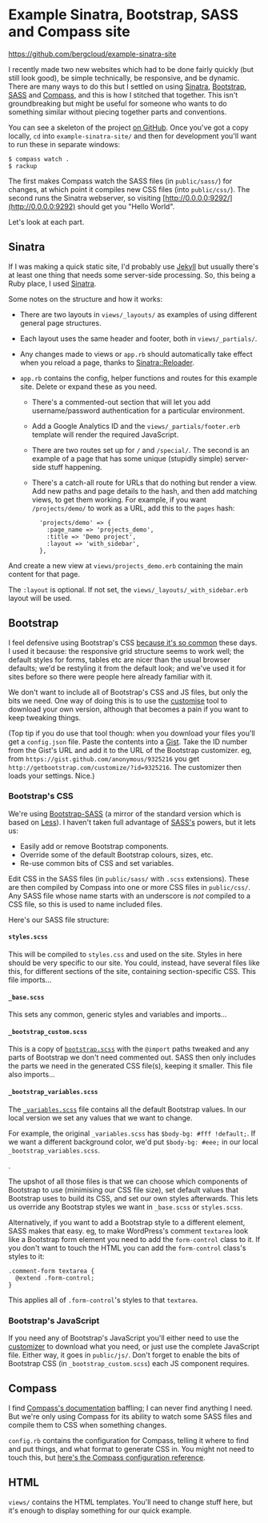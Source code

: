 # Example Sinatra, Bootstrap, SASS and Compass site

https://github.com/bergcloud/example-sinatra-site

I recently made two new websites which had to be done fairly quickly (but still look good), be simple technically, be responsive, and be dynamic. There are many ways to do this but I settled on using [Sinatra](http://www.sinatrarb.com/), [Bootstrap](http://getbootstrap.com/), [SASS](http://sass-lang.com/) and [Compass](http://compass-style.org/), and this is how I stitched that together. This isn't groundbreaking but might be useful for someone who wants to do something similar without piecing together parts and conventions.

You can see a skeleton of the project [on GitHub](https://github.com/bergcloud/demo-sinatra-site). Once you've got a copy locally, `cd` into `example-sinatra-site/` and then for development you'll want to run these in separate windows:

    $ compass watch .
    $ rackup

The first makes Compass watch the SASS files (in `public/sass/`) for changes, at which point it compiles new CSS files (into `public/css/`). The second runs the Sinatra webserver, so visiting [http://0.0.0.0:9292/](http://0.0.0.0:9292) should get you "Hello World".

Let's look at each part.

## Sinatra

If I was making a quick static site, I'd probably use [Jekyll](http://jekyllrb.com/) but usually there's at least one thing that needs some server-side processing. So, this being a Ruby place, I used [Sinatra](http://www.sinatrarb.com/).

Some notes on the structure and how it works:

  * There are two layouts in `views/_layouts/` as examples of using different general page structures.

  * Each layout uses the same header and footer, both in `views/_partials/`.

  * Any changes made to views or `app.rb` should automatically take effect when you reload a page, thanks to [Sinatra::Reloader](http://www.sinatrarb.com/contrib/reloader.html).

  * `app.rb` contains the config, helper functions and routes for this example site. Delete or expand these as you need.

    * There's a commented-out section that will let you add username/password authentication for a particular environment.

    * Add a Google Analytics ID and the `views/_partials/footer.erb` template will render the required JavaScript.

    * There are two routes set up for `/` and `/special/`. The second is an example of a page that has some unique (stupidly simple) server-side stuff happening.

    * There's a catch-all route for URLs that do nothing but render a view. Add new paths and page details to the hash, and then add matching views, to get them working. For example, if you want `/projects/demo/` to work as a URL, add this to the `pages` hash:

            'projects/demo' => {
              :page_name => 'projects_demo',
              :title => 'Demo project',
              :layout => 'with_sidebar',
            },

And create a new view at `views/projects_demo.erb` containing the main content for that page.

The `:layout` is optional. If not set, the `views/_layouts/_with_sidebar.erb` layout will be used.


## Bootstrap

I feel defensive using Bootstrap's CSS [because it's so common](http://notes.gross.is/post/43508972396/please-stop-using-twitter-bootstrap) these days. I used it because: the responsive grid structure seems to work well; the default styles for forms, tables etc are nicer than the usual browser defaults; we'd be restyling it from the default look; and we've used it for sites before so there were people here already familiar with it.

We don't want to include all of Bootstrap's CSS and JS files, but only the bits we need. One way of doing this is to use the [customise](http://getbootstrap.com/customize/) tool to download your own version, although that becomes a pain if you want to keep tweaking things.

(Top tip if you do use that tool though: when you download your files you'll get a `config.json` file. Paste the contents into a [Gist](https://gist.github.com/). Take the ID number from the Gist's URL and add it to the URL of the Bootstrap customizer. eg, from `https://gist.github.com/anonymous/9325216` you get `http://getbootstrap.com/customize/?id=9325216`. The customizer then loads your settings. Nice.)

### Bootstrap's CSS

We're using [Bootstrap-SASS](https://github.com/twbs/bootstrap-sass) (a mirror of the standard version which is based on [Less](http://lesscss.org/)). I haven't taken full advantage of [SASS's](http://sass-lang.com/) powers, but it lets us:

  * Easily add or remove Bootstrap components.
  * Override some of the default Bootstrap colours, sizes, etc.
  * Re-use common bits of CSS and set variables.

Edit CSS in the SASS files (in `public/sass/` with `.scss` extensions). These are then compiled by Compass into one or more CSS files in `public/css/`. Any SASS file whose name starts with an underscore is _not_ compiled to a CSS file, so this is used to name included files.

Here's our SASS file structure:

#### `styles.scss`

This will be compiled to `styles.css` and used on the site. Styles in here should be very specific to our site. You could, instead, have several files like this, for different sections of the site, containing section-specific CSS. This file imports…

#### `_base.scss`

This sets any common, generic styles and variables and imports…

#### `_bootstrap_custom.scss`

This is a copy of [`bootstrap.scss`](https://github.com/twbs/bootstrap-sass/blob/master/vendor/assets/stylesheets/bootstrap/bootstrap.scss) with the `@import` paths tweaked and any parts of Bootstrap we don't need commented out. SASS then only includes the parts we need in the generated CSS file(s), keeping it smaller. This file also imports…

#### `_bootstrap_variables.scss`

The [`_variables.scss`](https://github.com/twbs/bootstrap-sass/blob/master/vendor/assets/stylesheets/bootstrap/_variables.scss) file contains all the default Bootstrap values. In our local version we set any values that we want to change.

For example, the original `_variables.scss` has `$body-bg: #fff !default;`. If we want a different background color, we'd put `$body-bg: #eee;` in our local `_bootstrap_variables.scss`.

.

The upshot of all those files is that we can choose which components of Bootstrap to use (minimising our CSS file size), set default values that Bootstrap uses to build its CSS, and set our own styles afterwards. This lets us override any Bootstrap styles we want in `_base.scss` or `styles.scss`.

Alternatively, if you want to add a Bootstrap style to a different element, SASS makes that easy. eg, to make WordPress's comment `textarea` look like a Bootstrap form element you need to add the `form-control` class to it. If you don't want to touch the HTML you can add the `form-control` class's styles to it:

    .comment-form textarea {
      @extend .form-control;
    }

This applies all of `.form-control`'s styles to that `textarea`.

### Bootstrap's JavaScript

If you need any of Bootstrap's JavaScript you'll either need to use the [customizer](http://getbootstrap.com/customize/) to download what you need, or just use the complete JavaScript file. Either way, it goes in `public/js/`. Don't forget to enable the bits of Bootstrap CSS (in `_bootstrap_custom.scss`) each JS component requires.

## Compass

I find [Compass's documentation](http://compass-style.org/) baffling; I can never find anything I need. But we're only using Compass for its ability to watch some SASS files and compile them to CSS when something changes.

`config.rb` contains the configuration for Compass, telling it where to find and put things, and what format to generate CSS in. You might not need to touch this, but [here's the Compass configuration reference](http://compass-style.org/help/tutorials/configuration-reference/).

## HTML

`views/` contains the HTML templates. You'll need to change stuff here, but it's enough to display something for our quick example.

